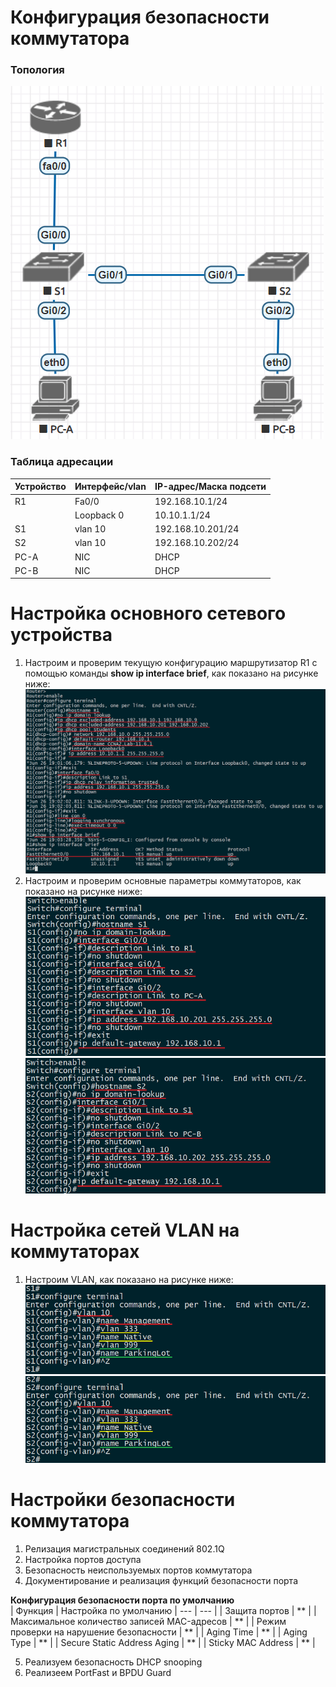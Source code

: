 # Конфигурация безопасности коммутатора

### Топология
![](https://github.com/devops-user/otus/blob/main/homeworks/homework_22/images/topology.PNG)

### Таблица адресации
| Устройство | Интерфейс/vlan | IP-адрес/Маска подсети |
--- | --- | --- |
| R1 | Fa0/0 | 192.168.10.1/24 |
|  | Loopback 0 | 10.10.1.1/24 |
| S1 | vlan 10 | 192.168.10.201/24 |
| S2 | vlan 10 | 192.168.10.202/24 |
| PC-A | NIC | DHCP | 255.255.255.0 |
| PC-B | NIC | DHCP | 255.255.255.0 |

# Настройка основного сетевого устройства
1. Настроим и проверим текущую конфигурацию маршрутизатор R1 с помощью команды **show ip interface brief**, как показано на рисунке ниже:
![](https://github.com/devops-user/otus/blob/main/homeworks/homework_22/images/R1.png)
2. Настроим и проверим основные параметры коммутаторов, как показано на рисунке ниже:
![](https://github.com/devops-user/otus/blob/main/homeworks/homework_22/images/S1.png)
![](https://github.com/devops-user/otus/blob/main/homeworks/homework_22/images/S2.png)

# Настройка сетей VLAN на коммутаторах
1. Настроим VLAN, как показано на рисунке ниже:
![](https://github.com/devops-user/otus/blob/main/homeworks/homework_22/images/S1_vlan.png)
![](https://github.com/devops-user/otus/blob/main/homeworks/homework_22/images/S2_vlan.png)

# Настройки безопасности коммутатора
1. Релизация магистральных соединений 802.1Q
2. Настройка портов доступа
3. Безопасность неиспользуемых портов коммутатора
4. Документирование и реализация функций безопасности порта

**Конфигурация безопасности порта по умолчанию**  
| Функция | Настройка по умолчанию |
 --- | --- |
| Защита портов | ** |
| Максимальное количество записей MAC-адресов | ** |
| Режим проверки на нарушение безопасности | ** |
| Aging Time | ** |
| Aging Type | ** |
| Secure Static Address Aging | ** |
| Sticky MAC Address | ** |

5. Реализуем безопасность DHCP snooping
6. Реализeем PortFast и BPDU Guard
